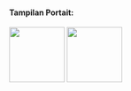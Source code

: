 <div>
<div>
<h4>Tampilan Portait:</h4>
<image style="width: 100px" src="fetchDataFapi_portrait.gif">
<image style="height: 100px" src="ftechDataFapi_lanscape.gif">
</div>
</div>
